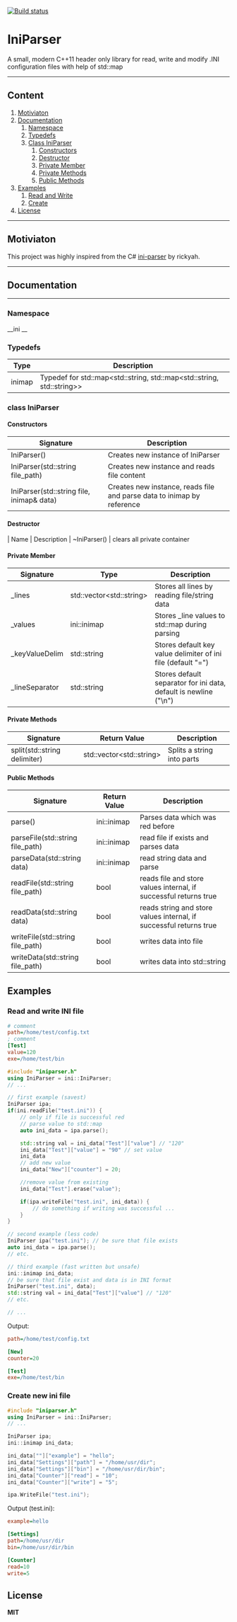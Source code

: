 [![Build status](https://ci.appveyor.com/api/projects/status/v7y5q5a0q45w1ib7?svg=true)](https://ci.appveyor.com/project/Shadowsith/iniparserpp)
# IniParser
A small, modern C++11 header only library for read, write and modify .INI 
configuration files with help of std::map

----
## Content
1. [Motiviaton](#Motiviaton)
2. [Documentation](#documentation)
    1. [Namespace](#namespace)
    2. [Typedefs](#typedefs)
    3. [Class IniParser](#class)
       1. [Constructors](#constructors)
       2. [Destructor](#desturctor)
       3. [Private Member](#privatemember)
       4. [Private Methods](#privatemethods)
       5. [Public Methods](#publicmethods)
3. [Examples](#examples)
    1. [Read and Write](#readwrite)
    2. [Create](#create)
4. [License](#licence)
---
## Motiviaton
This project was highly inspired from the C#
[ini-parser](https://github.com/rickyah/ini-parser) by rickyah.


---
## Documentation
---

### Namespace
__ini __

### Typedefs
| Type | Description |
|------|-------------|
| inimap | Typedef for std::map\<std::string, std::map\<std::string, std::string\>\> |

<a href="#class"></a>
### class IniParser
#### Constructors
| Signature | Description |
|-----------|-------------|
| IniParser() | Creates new instance of IniParser |
| IniParser(std::string file\_path) | Creates new instance and reads file  content |
| IniParser(std::string file, inimap& data) | Creates new instance, reads file and parse data to inimap by reference |

#### Destructor 
| Name | Description 
| ~IniParser() | clears all private container

<a href="#privatemember"></a>
#### Private Member
| Signature | Type | Description |
|-----------|------|-------------|
| \_lines | std::vector\<std::string\> | Stores all lines by reading file/string data |
| \_values | ini::inimap | Stores \_line values to std::map during parsing |
| \_keyValueDelim | std::string | Stores default key value delimiter of ini file (default "=") |
| \_lineSeparator | std::string | Stores default separator for ini data, default is newline ("\n") |

<a href="#privatemethods"></a>
#### Private Methods
| Signature | Return Value | Description |
|-----------|--------------|-------------|
| split(std::string delimiter) | std::vector\<std::string\> | Splits a string into parts |

<a href="#publicmethods"></a>
#### Public Methods
| Signature | Return Value | Description |
|-----------|--------------|-------------|
| parse() | ini::inimap | Parses data which was red before
| parseFile(std::string file\_path) | ini::inimap | read file if exists and parses data |
| parseData(std::string data) | ini::inimap | read string data and parse |
| readFile(std::string file\_path) | bool | reads file and store values internal, if successful returns true |
| readData(std::string data) | bool | reads string and store values internal, if successful returns true |
| writeFile(std::string file\_path) | bool | writes data into file 
| writeData(std::string file\_path) | bool | writes data into std::string


## Examples
<a href="#readwrite"></a>
### Read and write INI file
```ini
# comment
path=/home/test/config.txt
; comment
[Test]
value=120
exe=/home/test/bin
```

```cpp
#include "iniparser.h"
using IniParser = ini::IniParser;
// ...

// first example (savest)
IniParser ipa;
if(ini.readFile("test.ini")) {
    // only if file is successful red
    // parse value to std::map
    auto ini_data = ipa.parse(); 

    std::string val = ini_data["Test"]["value"] // "120"
    ini_data["Test"]["value"] = "90" // set value
    ini_data
    // add new value
    ini_data["New"]["counter"] = 20;

    //remove value from existing
    ini_data["Test"].erase("value");

    if(ipa.writeFile("test.ini", ini_data)) {
        // do something if writing was successful ...
    }
}

// second example (less code)
IniParser ipa("test.ini"); // be sure that file exists
auto ini_data = ipa.parse(); 
// etc.

// third example (fast written but unsafe)
ini::inimap ini_data;
// be sure that file exist and data is in INI format
IniParser("test.ini", data);
std::string val = ini_data["Test"]["value"] // "120"
// etc.

// ...
```

Output:
```ini
path=/home/test/config.txt

[New]
counter=20

[Test]
exe=/home/test/bin
```
<a href="#create"></a>
### Create new ini file
```cpp
#include "iniparser.h"
using IniParser = ini::IniParser;
// ...

IniParser ipa;
ini::inimap ini_data;

ini_data[""]["example"] = "hello";
ini_data["Settings"]["path"] = "/home/usr/dir";
ini_data["Settings"]["bin"] = "/home/usr/dir/bin";
ini_data["Counter"]["read"] = "10";
ini_data["Counter"]["write"] = "5";

ipa.WriteFile("test.ini");
```
Output (test.ini):
```ini
example=hello 

[Settings]
path=/home/usr/dir
bin=/home/usr/dir/bin

[Counter]
read=10
write=5

```

## License
__MIT__
